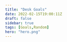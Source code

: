 ```yaml
---
title: "Desk Goals"
date: 2022-02-15T19:00:11Z
draft: false
sidebar: true
tags: [Goals,Random]
hero: "hero.png"
---
```

